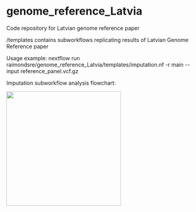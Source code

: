 # genome_reference_Latvia
Code repository for Latvian genome reference paper

/templates contains subworkflows replicating results of Latvian Genome Reference paper

Usage example: nextflow run raimondsre/genome_reference_Latvia/templates/imputation.nf -r main --input reference_panel.vcf.gz

Imputation subworkflow analysis flowchart:

<img src="https://github.com/raimondsre/genome_reference_Latvia/assets/48753643/d3c2ddf8-e652-48bc-948c-6e6dfca6b88a" width="300">
